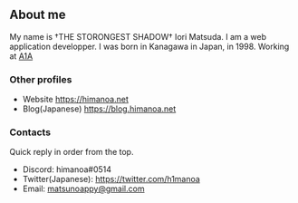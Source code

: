 ## About me

My name is †THE STORONGEST SHADOW† Iori Matsuda. I am a web application developper. I was born in Kanagawa in Japan, in 1998. Working at [A1A](https://github.com/a1a)

### Other profiles

- Website https://himanoa.net
- Blog(Japanese) https://blog.himanoa.net

### Contacts

Quick reply in order from the top.

- Discord: himanoa#0514
- Twitter(Japanese): https://twitter.com/h1manoa
- Email: matsunoappy@gmail.com
